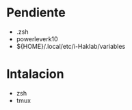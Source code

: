 # Pendiente
- .zsh
- powerleverk10
- ${HOME}/.local/etc/i-Haklab/variables 


# Intalacion

- zsh
- tmux 